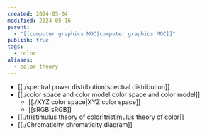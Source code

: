 ```yaml
---
created: 2024-05-04
modified: 2024-05-16
parent:
  - "[[computer graphics MOC|computer graphics MOC]]"
publish: true
tags:
  - color
aliases:
  - color theory
---
```

- [[./spectral power distribution|spectral distribution]]
- [[./color space and color model|color space and color model]]
  - [[./XYZ color space|XYZ color space]]
  - [[sRGB|sRGB]]
- [[./tristimulus theory of color|tristimulus theory of color]]
- [[./Chromaticity|chromaticity diagram]]